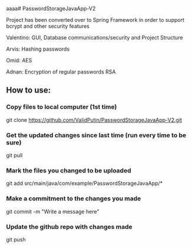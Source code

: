 aaaa# PasswordStorageJavaApp-V2

Project has been converted over to Spring Framework in order to support bcrypt and other security features


Valentino: GUI, Database communications/security and Project Structure

Arvis: Hashing passwords

Omid: AES

Adnan: Encryption of regular passwords RSA

## How to use:

### Copy files to local computer (1st time)
git clone https://github.com/ValidPutin/PasswordStorageJavaApp-V2.git

### Get the updated changes since last time (run every time to be sure)
git pull

### Mark the files you changed to be uploaded
git add src/main/java/com/example/PasswordStorageJavaApp/*

### Make a commitment to the changes you made
git commit -m "Write a message here"

### Update the github repo with changes made
git push
